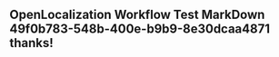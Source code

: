 <properties
ms.topic="hero-topic"
ms.test1="hero-topic"
ms.test2="test"/>

## OpenLocalization Workflow Test MarkDown 49f0b783-548b-400e-b9b9-8e30dcaa4871 thanks!
